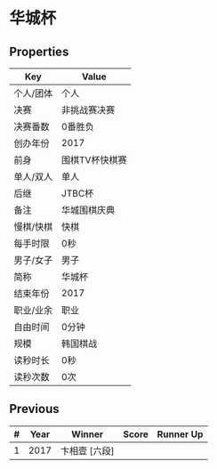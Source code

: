 # 华城杯

## Properties

| Key | Value |
| --- | ----- |
| 个人/团体 | 个人 |
| 决赛 | 非挑战赛决赛 |
| 决赛番数 | 0番胜负 |
| 创办年份 | 2017 |
| 前身 | 围棋TV杯快棋赛 |
| 单人/双人 | 单人 |
| 后继 | JTBC杯 |
| 备注 | 华城围棋庆典 |
| 慢棋/快棋 | 快棋 |
| 每手时限 | 0秒 |
| 男子/女子 | 男子 |
| 简称 | 华城杯 |
| 结束年份 | 2017 |
| 职业/业余 | 职业 |
| 自由时间 | 0分钟 |
| 规模 | 韩国棋战 |
| 读秒时长 | 0秒 |
| 读秒次数 | 0次 |

## Previous

| # | Year | Winner | Score | Runner Up |
| --- | --- | --- | --- | --- |
| 1 | 2017 | 卞相壹 [六段] |  |  |

